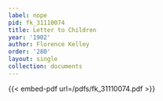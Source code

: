 ```yaml
---
label: nope
pid: fk_31110074
title: Letter to Children
year: '1902'
author: Florence Kelley
order: '280'
layout: single
collection: documents
---
```



{{< embed-pdf url=/pdfs/fk_31110074.pdf >}}